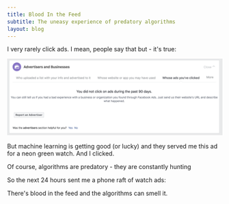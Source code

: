 ```yaml
---
title: Blood In the Feed
subtitle: The uneasy experience of predatory algorithms
layout: blog
---
```


I very rarely click ads. I mean, people say that but - it's true:

![](/images/adsclicked.png)

But machine learning is getting good (or lucky) and they served me this ad for a neon green watch. And I clicked.


Of course, algorithms are predatory - they are constantly hunting

So the next 24 hours sent me a phone raft of watch ads:

There's blood in the feed and the algorithms can smell it.
